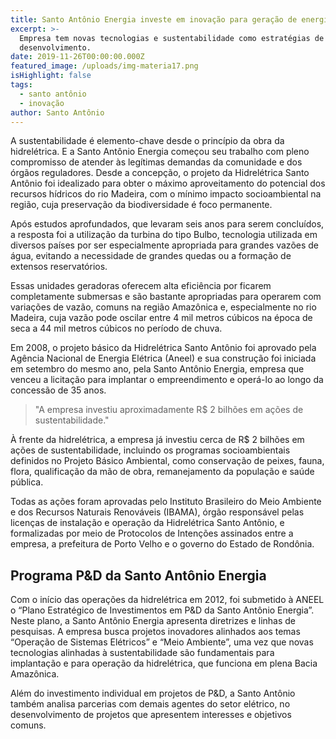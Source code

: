 ```yaml
---
title: Santo Antônio Energia investe em inovação para geração de energia limpa
excerpt: >-
  Empresa tem novas tecnologias e sustentabilidade como estratégias de
  desenvolvimento.
date: 2019-11-26T00:00:00.000Z
featured_image: /uploads/img-materia17.png
isHighlight: false
tags:
  - santo antônio
  - inovação
author: Santo Antônio
---
```


A sustentabilidade é elemento-chave desde o princípio da obra da hidrelétrica. E a Santo Antônio Energia começou seu trabalho com pleno compromisso de atender às legítimas demandas da comunidade e dos órgãos reguladores. Desde a concepção, o projeto da Hidrelétrica Santo Antônio foi idealizado para obter o máximo aproveitamento do potencial dos recursos hídricos do rio Madeira, com o mínimo impacto socioambiental na região, cuja preservação da biodiversidade é foco permanente.

Após estudos aprofundados, que levaram seis anos para serem concluídos, a resposta foi a utilização da turbina do tipo Bulbo, tecnologia utilizada em diversos países por ser especialmente apropriada para grandes vazões de água, evitando a necessidade de grandes quedas ou a formação de extensos reservatórios.

Essas unidades geradoras oferecem alta eficiência por ficarem completamente submersas e são bastante apropriadas para operarem com variações de vazão, comuns na região Amazônica e, especialmente no rio Madeira, cuja vazão pode oscilar entre 4 mil metros cúbicos na época de seca  a 44 mil metros cúbicos no período de chuva.

Em 2008, o projeto básico da Hidrelétrica Santo Antônio foi aprovado pela Agência Nacional de Energia Elétrica (Aneel) e sua construção foi iniciada em setembro do mesmo ano, pela Santo Antônio Energia, empresa que venceu a licitação para implantar o empreendimento e operá-lo ao longo da concessão de 35 anos.

> "A empresa investiu aproximadamente R$ 2 bilhões em ações de sustentabilidade."

À frente da hidrelétrica, a empresa já investiu cerca de R$ 2 bilhões em ações de sustentabilidade, incluindo os programas socioambientais definidos no Projeto Básico Ambiental, como conservação de peixes, fauna, flora, qualificação da mão de obra, remanejamento da população e saúde pública.

Todas as ações foram aprovadas pelo Instituto Brasileiro do Meio Ambiente e dos Recursos Naturais Renováveis (IBAMA), órgão responsável pelas licenças de instalação e operação da Hidrelétrica Santo Antônio, e formalizadas por meio de Protocolos de Intenções assinados entre a empresa, a prefeitura de Porto Velho e o governo do Estado de Rondônia.

## Programa P&D da Santo Antônio Energia 

Com o início das operações da hidrelétrica em 2012, foi submetido à ANEEL o “Plano Estratégico de Investimentos em P&D da Santo Antônio Energia”. Neste plano, a Santo Antônio Energia apresenta diretrizes e linhas de pesquisas. 
A empresa busca projetos inovadores alinhados aos temas “Operação de Sistemas Elétricos” e “Meio Ambiente”, uma vez que novas tecnologias alinhadas à sustentabilidade são fundamentais para implantação e para operação da hidrelétrica, que funciona em plena Bacia Amazônica.

Além do investimento individual em projetos de P&D, a Santo Antônio também analisa parcerias com demais agentes do setor elétrico, no desenvolvimento de projetos que apresentem interesses e objetivos comuns.



